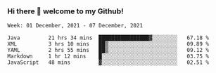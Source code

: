 ### Hi there 👋 welcome to my Github! 

<!--START_SECTION:waka-->
```text
Week: 01 December, 2021 - 07 December, 2021

Java         21 hrs 34 mins  ████████████████▓░░░░░░░░   67.18 % 
XML          3 hrs 10 mins   ██▒░░░░░░░░░░░░░░░░░░░░░░   09.89 % 
YAML         2 hrs 55 mins   ██▒░░░░░░░░░░░░░░░░░░░░░░   09.12 % 
Markdown     1 hr 12 mins    █░░░░░░░░░░░░░░░░░░░░░░░░   03.75 % 
JavaScript   48 mins         ▓░░░░░░░░░░░░░░░░░░░░░░░░   02.51 % 
```
<!--END_SECTION:waka-->
